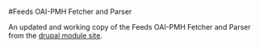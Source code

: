#Feeds OAI-PMH Fetcher and Parser

An updated and working copy of the Feeds OAI-PMH Fetcher and Parser from the [drupal module site](http://example.com/ "Feeds OAI-PMH Fetcher and Parser module").